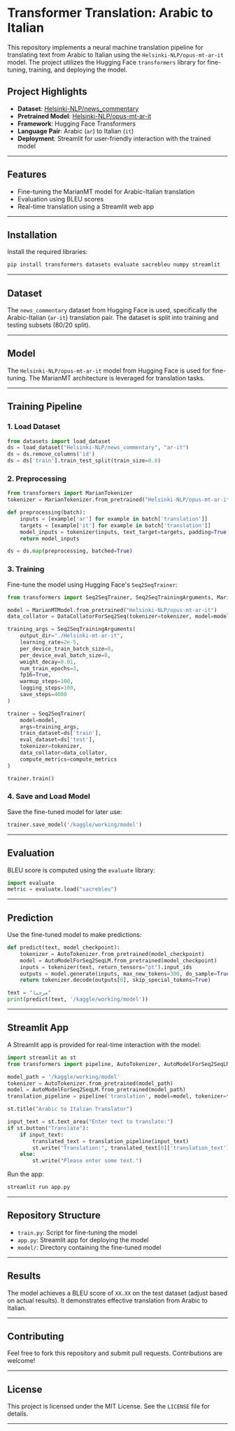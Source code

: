 # Transformer Translation: Arabic to Italian
This repository implements a neural machine translation pipeline for translating text from Arabic to Italian using the `Helsinki-NLP/opus-mt-ar-it` model. The project utilizes the Hugging Face `transformers` library for fine-tuning, training, and deploying the model.

## Project Highlights
- **Dataset**: [Helsinki-NLP/news_commentary](https://huggingface.co/datasets/Helsinki-NLP/news_commentary)
- **Pretrained Model**: [Helsinki-NLP/opus-mt-ar-it](https://huggingface.co/Helsinki-NLP/opus-mt-ar-it)
- **Framework**: Hugging Face Transformers
- **Language Pair**: Arabic (`ar`) to Italian (`it`)
- **Deployment**: Streamlit for user-friendly interaction with the trained model

---

## Features
- Fine-tuning the MarianMT model for Arabic-Italian translation
- Evaluation using BLEU scores
- Real-time translation using a Streamlit web app

---

## Installation
Install the required libraries:
```bash
pip install transformers datasets evaluate sacrebleu numpy streamlit
```

---

## Dataset
The `news_commentary` dataset from Hugging Face is used, specifically the Arabic-Italian (`ar-it`) translation pair. The dataset is split into training and testing subsets (80/20 split).

---

## Model
The `Helsinki-NLP/opus-mt-ar-it` model from Hugging Face is used for fine-tuning. The MarianMT architecture is leveraged for translation tasks.

---

## Training Pipeline

### 1. Load Dataset
```python
from datasets import load_dataset
ds = load_dataset("Helsinki-NLP/news_commentary", "ar-it")
ds = ds.remove_columns('id')
ds = ds['train'].train_test_split(train_size=0.8)
```

### 2. Preprocessing
```python
from transformers import MarianTokenizer
tokenizer = MarianTokenizer.from_pretrained("Helsinki-NLP/opus-mt-ar-it")

def preprocessing(batch):
    inputs = [example['ar'] for example in batch['translation']]
    targets = [example['it'] for example in batch['translation']]
    model_inputs = tokenizer(inputs, text_target=targets, padding=True, return_tensors='pt', truncation=True)
    return model_inputs

ds = ds.map(preprocessing, batched=True)
```

### 3. Training
Fine-tune the model using Hugging Face's `Seq2SeqTrainer`:
```python
from transformers import Seq2SeqTrainer, Seq2SeqTrainingArguments, MarianMTModel, DataCollatorForSeq2Seq

model = MarianMTModel.from_pretrained("Helsinki-NLP/opus-mt-ar-it")
data_collator = DataCollatorForSeq2Seq(tokenizer=tokenizer, model=model)

training_args = Seq2SeqTrainingArguments(
    output_dir="./Helsinki-mt-ar-it",
    learning_rate=2e-5,
    per_device_train_batch_size=8,
    per_device_eval_batch_size=8,
    weight_decay=0.01,
    num_train_epochs=3,
    fp16=True,
    warmup_steps=100,
    logging_steps=100,
    save_steps=4000
)

trainer = Seq2SeqTrainer(
    model=model,
    args=training_args,
    train_dataset=ds['train'],
    eval_dataset=ds['test'],
    tokenizer=tokenizer,
    data_collator=data_collator,
    compute_metrics=compute_metrics
)

trainer.train()
```

### 4. Save and Load Model
Save the fine-tuned model for later use:
```python
trainer.save_model('/kaggle/working/model')
```

---

## Evaluation
BLEU score is computed using the `evaluate` library:
```python
import evaluate
metric = evaluate.load("sacrebleu")
```

---

## Prediction
Use the fine-tuned model to make predictions:
```python
def predict(text, model_checkpoint):
    tokenizer = AutoTokenizer.from_pretrained(model_checkpoint)
    model = AutoModelForSeq2SeqLM.from_pretrained(model_checkpoint)
    inputs = tokenizer(text, return_tensors="pt").input_ids
    outputs = model.generate(inputs, max_new_tokens=300, do_sample=True, top_k=30, top_p=0.95)
    return tokenizer.decode(outputs[0], skip_special_tokens=True)

text = "مرحبا"
print(predict(text, '/kaggle/working/model'))
```

---

## Streamlit App
A Streamlit app is provided for real-time interaction with the model:
```python
import streamlit as st
from transformers import pipeline, AutoTokenizer, AutoModelForSeq2SeqLM

model_path = '/kaggle/working/model'
tokenizer = AutoTokenizer.from_pretrained(model_path)
model = AutoModelForSeq2SeqLM.from_pretrained(model_path)
translation_pipeline = pipeline('translation', model=model, tokenizer=tokenizer)

st.title("Arabic to Italian Translator")

input_text = st.text_area("Enter text to translate:")
if st.button("Translate"):
    if input_text:
        translated_text = translation_pipeline(input_text)
        st.write("Translation:", translated_text[0]['translation_text'])
    else:
        st.write("Please enter some text.")
```

Run the app:
```bash
streamlit run app.py
```

---

## Repository Structure
- `train.py`: Script for fine-tuning the model
- `app.py`: Streamlit app for deploying the model
- `model/`: Directory containing the fine-tuned model

---

## Results
The model achieves a BLEU score of `XX.XX` on the test dataset (adjust based on actual results). It demonstrates effective translation from Arabic to Italian.

---

## Contributing
Feel free to fork this repository and submit pull requests. Contributions are welcome!

---

## License
This project is licensed under the MIT License. See the `LICENSE` file for details.

---
